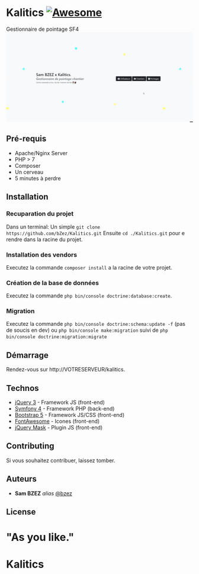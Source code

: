 # Kalitics [![Awesome](https://cdn.rawgit.com/sindresorhus/awesome/d7305f38d29fed78fa85652e3a63e154dd8e8829/media/badge.svg)](https://github.com/sindresorhus/awesome#readme)
Gestionnaire de pointage SF4
![alt text](kalitics.gif "Preview")

## Pré-requis

- Apache/Nginx Server
- PHP > 7
- Composer
- Un cerveau
- 5 minutes à perdre

## Installation

### Recuparation du projet

Dans un terminal:
Un simple ``git clone https://github.com/bZez/Kalitics.git``
Ensuite ``cd ./Kalitics.git`` pour e rendre dans la racine du projet.

### Installation des vendors

Executez la commande ``composer install``  a la racine de votre projet.

### Création de la base de données

Executez la commande ``php bin/console doctrine:database:create``.

### Migration

Executez la commande ``php bin/console doctrine:schema:update -f`` (pas de soucis en dev)
ou ``php bin/console make:migration`` suivi de ``php bin/console doctrine:migration:migrate``

## Démarrage

Rendez-vous sur http://VOTRESERVEUR/kalitics.

## Technos


- [jQuery 3](https://code.jquery.com) - Framework JS (front-end)
- [Symfony 4](https://symfony.com) - Framework PHP (back-end)
- [Bootstrap 5](https://getbootstrap.com) - Framework JS/CSS (front-end)
- [FontAwesome](https://fontawesome.com) - Icones (front-end)
- [jQuery Mask](https://code.jquery.com) - Plugin JS (front-end)

## Contributing

Si vous souhaitez contribuer, laissez tomber.

## Auteurs
* **Sam BZEZ** _alias_ [@bzez](https://github.com/bzez)

## License
"As you like."
=======
# Kalitics
